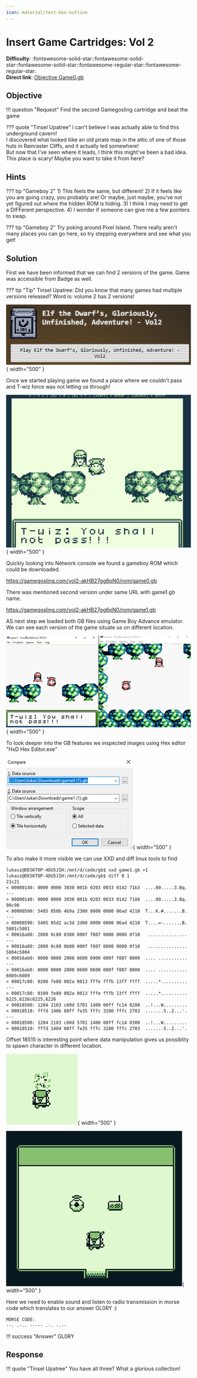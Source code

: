 ```yaml
---
icon: material/text-box-outline
---
```


# Insert Game Cartridges: Vol 2

**Difficulty**: :fontawesome-solid-star::fontawesome-solid-star::fontawesome-solid-star::fontawesome-regular-star::fontawesome-regular-star:<br/>
**Direct link**: [Objective Game0.gb](https://gamegosling.com/vol2-akHB27gg6pN0/rom/game0.gb)

## Objective

!!! question "Request"
    Find the second Gamegosling cartridge and beat the game

??? quote "Tinsel Upatree"
    I can't believe I was actually able to find this underground cavern!<br/>
    I discovered what looked liike an old pirate map in the attic of one of those huts in Rainraster Cliffs, and it actually led somewhere!<br/>
    But now that I've seen where it leads, I think this might've been a bad idea. This place is scary! Maybe you want to take it from here?


## Hints

??? tip "Gameboy 2"
    1) This feels the same, but different! 2) If it feels like you are going crazy, you probably are! Or maybe, just maybe, you've not yet figured out where the hidden ROM is hiding. 3) I think I may need to get a DIFFerent perspective. 4) I wonder if someone can give me a few pointers to swap.

??? tip "Gameboy 2"
    Try poking around Pixel Island. There really aren't many places you can go here, so try stepping everywhere and see what you get!

## Solution

First we have been informed that we can find 2 versions of the game. Game was accessible from Badge as well.

??? tip "Tip"
    Tinsel Upatree: Did you know that many games had multiple versions released? Word is: volume 2 has 2 versions!

![Vol2](../img/objectives/o9/vol2.png){ width="500" }


Once we started playing game we found a place where we couldn't pass and T-wiz force was not letting us through!


![Passsage](../img/objectives/o9/game2.png){ width="500" }

Quickly looking into Network console we found a gameboy ROM which could be downloaded. 

https://gamegosling.com/vol2-akHB27gg6pN0/rom/game0.gb 

There was mentioned second version under same URL with game1.gb name.

https://gamegosling.com/vol2-akHB27gg6pN0/rom/game1.gb

AS next step we loaded both GB files using Game Boy Advance emulator. We can see each version of the game situate us on different location.

![2ver](../img/objectives/o9/gb-2versions.png){ width="500" }

To look deeper into the GB features we inspected images using Hex editor "HxD Hex Editor.exe"

![Comapre](../img/objectives/o9/compare.png){ width="500" }

To also make it more visible we can use XXD and diff linux tools to find 
```
lukasz@DESKTOP-4DU5JIH:/mnt/d/code/gb$ xxd game1.gb >1
lukasz@DESKTOP-4DU5JIH:/mnt/d/code/gb$ diff 0 1
21c21
< 00000140: 0000 0000 3030 001b 0203 0033 0142 71b3  ....00.....3.Bq.
---
> 00000140: 0000 0000 3030 001b 0203 0033 0142 7186  ....00.....3.Bq.
90c90
< 00000590: 5405 050b 4b9a 2300 0000 0000 06ad 4210  T...K.#.......B.
---
> 00000590: 5405 05d2 ac3d 2d00 0000 0000 06ad 4210  T....=-.......B.
5801c5801
< 00016a80: 2080 0c80 0300 000f f807 0000 0000 0f10   ...............
---
> 00016a80: 2080 0c80 0b00 000f f807 0000 0000 0f10   ...............
5804c5804
< 00016ab0: 0000 0000 2000 0600 0900 000f f807 0000  .... ...........
---
> 00016ab0: 0000 0000 2000 0600 0600 000f f807 0000  .... ...........
6089c6089
< 00017c80: 0200 fe80 002a 0013 fffe fffb 13ff ffff  .....*..........
---
> 00017c80: 0100 fe80 002a 0013 fffe fffb 13ff ffff  .....*..........
6225,6226c6225,6226
< 00018500: 1204 2103 c60d 5701 1400 00ff fc14 0280  ..!...W.........
< 00018510: fffd 140b 80ff fe35 fffc 3200 fffc 2703  .......5..2...'.
---
> 00018500: 1204 2103 c60d 5701 1400 00ff fc14 0300  ..!...W.........
> 00018510: fffd 1404 00ff fe35 fffc 3200 fffc 2703  .......5..2...'.
```

Offset 18515 is interesting point where data manipulation gives us possiblity to spawn character in different location.

![Magic](../img/objectives/o9/magic.png){ width="500" }

![Radio room](../img/objectives/o9/radio.png){ width="500" }

Here we need to enable sound and listen to radio transmission in morse code which translates to our answer GL0RY :)

```
MORSE CODE:
--. .-.. ----- .-. -.--
```



!!! success "Answer"
    GL0RY

## Response

!!! quote "Tinsel Upatree"
    You have all three? What a glorious collection!
